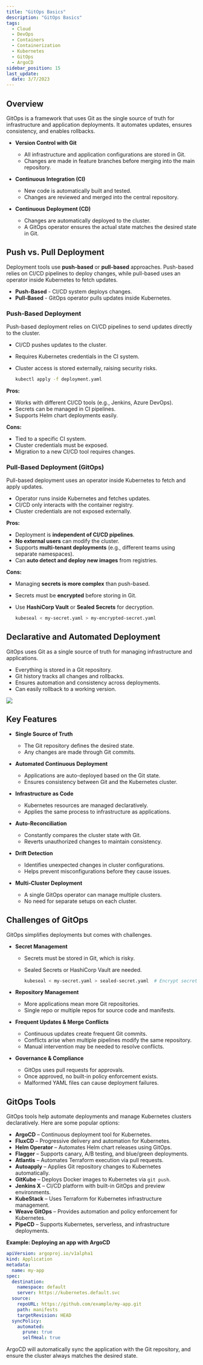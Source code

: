 ```yaml
---
title: "GitOps Basics"
description: "GitOps Basics"
tags:
  - Cloud
  - DevOps
  - Containers
  - Containerization
  - Kubernetes
  - GitOps
  - ArgoCD
sidebar_position: 15
last_update:
  date: 3/7/2023
---
```


## Overview 

GitOps is a framework that uses Git as the single source of truth for infrastructure and application deployments. It automates updates, ensures consistency, and enables rollbacks.  

- **Version Control with Git**  
  - All infrastructure and application configurations are stored in Git.  
  - Changes are made in feature branches before merging into the main repository.  

- **Continuous Integration (CI)**  
  - New code is automatically built and tested.  
  - Changes are reviewed and merged into the central repository.  

- **Continuous Deployment (CD)**  
  - Changes are automatically deployed to the cluster.  
  - A GitOps operator ensures the actual state matches the desired state in Git.  

## Push vs. Pull Deployment  

Deployment tools use **push-based** or **pull-based** approaches. Push-based relies on CI/CD pipelines to deploy changes, while pull-based uses an operator inside Kubernetes to fetch updates.  

- **Push-Based** - CI/CD system deploys changes.
- **Pull-Based** - GitOps operator pulls updates inside Kubernetes.

### Push-Based Deployment

Push-based deployment relies on CI/CD pipelines to send updates directly to the cluster.

- CI/CD pushes updates to the cluster.  
- Requires Kubernetes credentials in the CI system.  
- Cluster access is stored externally, raising security risks.  

    ```sh
    kubectl apply -f deployment.yaml
    ```

**Pros:**  

  - Works with different CI/CD tools (e.g., Jenkins, Azure DevOps).  
  - Secrets can be managed in CI pipelines.  
  - Supports Helm chart deployments easily.  

**Cons:**  

  - Tied to a specific CI system.  
  - Cluster credentials must be exposed.  
  - Migration to a new CI/CD tool requires changes.  


### Pull-Based Deployment (GitOps)

Pull-based deployment uses an operator inside Kubernetes to fetch and apply updates.

- Operator runs inside Kubernetes and fetches updates.  
- CI/CD only interacts with the container registry.
- Cluster credentials are not exposed externally.

**Pros:**  

- Deployment is **independent of CI/CD pipelines**.  
- **No external users** can modify the cluster.  
- Supports **multi-tenant deployments** (e.g., different teams using separate namespaces).  
- Can **auto detect and deploy new images** from registries.  

**Cons:**  

- Managing **secrets is more complex** than push-based.  
- Secrets must be **encrypted** before storing in Git.  
- Use **HashiCorp Vault** or **Sealed Secrets** for decryption.  

    ```sh
    kubeseal < my-secret.yaml > my-encrypted-secret.yaml
    ```

## Declarative and Automated Deployment

GitOps uses Git as a single source of truth for managing infrastructure and applications.  

- Everything is stored in a Git repository.  
- Git history tracks all changes and rollbacks.  
- Ensures automation and consistency across deployments.  
- Can easily rollback to a working version. 

<div class="img-center"> 

![](/img/docs/2023-argocd-simple-diagram.png)

</div>

## Key Features

- **Single Source of Truth**  
  - The Git repository defines the desired state.  
  - Any changes are made through Git commits.  

- **Automated Continuous Deployment**  
  - Applications are auto-deployed based on the Git state.  
  - Ensures consistency between Git and the Kubernetes cluster.  

- **Infrastructure as Code**  
  - Kubernetes resources are managed declaratively.  
  - Applies the same process to infrastructure as applications.  

- **Auto-Reconciliation**  
  - Constantly compares the cluster state with Git.  
  - Reverts unauthorized changes to maintain consistency.  

- **Drift Detection**  
  - Identifies unexpected changes in cluster configurations.  
  - Helps prevent misconfigurations before they cause issues.  

- **Multi-Cluster Deployment**  
  - A single GitOps operator can manage multiple clusters.  
  - No need for separate setups on each cluster.  


## Challenges of GitOps

GitOps simplifies deployments but comes with challenges.  

- **Secret Management**  
  - Secrets must be stored in Git, which is risky.  
  - Sealed Secrets or HashiCorp Vault are needed.  

    ```sh
    kubeseal < my-secret.yaml > sealed-secret.yaml  # Encrypt secret before storing in Git
    ```

- **Repository Management**  
  - More applications mean more Git repositories.  
  - Single repo or multiple repos for source code and manifests.  

- **Frequent Updates & Merge Conflicts**  
  - Continuous updates create frequent Git commits.  
  - Conflicts arise when multiple pipelines modify the same repository.  
  - Manual intervention may be needed to resolve conflicts.  

- **Governance & Compliance**  
  - GitOps uses pull requests for approvals.  
  - Once approved, no built-in policy enforcement exists.  
  - Malformed YAML files can cause deployment failures.  

## GitOps Tools

GitOps tools help automate deployments and manage Kubernetes clusters declaratively. Here are some popular options:  

- **ArgoCD** – Continuous deployment tool for Kubernetes.  
- **FluxCD** – Progressive delivery and automation for Kubernetes.  
- **Helm Operator** – Automates Helm chart releases using GitOps.  
- **Flagger** – Supports canary, A/B testing, and blue/green deployments.  
- **Atlantis** – Automates Terraform execution via pull requests.  
- **Autoapply** – Applies Git repository changes to Kubernetes automatically.  
- **GitKube** – Deploys Docker images to Kubernetes via `git push`.  
- **Jenkins X** – CI/CD platform with built-in GitOps and preview environments.  
- **KubeStack** – Uses Terraform for Kubernetes infrastructure management.  
- **Weave GitOps** – Provides automation and policy enforcement for Kubernetes.  
- **PipeCD** – Supports Kubernetes, serverless, and infrastructure deployments.  

**Example: Deploying an app with ArgoCD**  

```yaml
apiVersion: argoproj.io/v1alpha1
kind: Application
metadata:
  name: my-app
spec:
  destination:
    namespace: default
    server: https://kubernetes.default.svc
  source:
    repoURL: https://github.com/example/my-app.git
    path: manifests
    targetRevision: HEAD
  syncPolicy:
    automated:
      prune: true
      selfHeal: true
```

ArgoCD will automatically sync the application with the Git repository, and ensure the cluster always matches the desired state.
